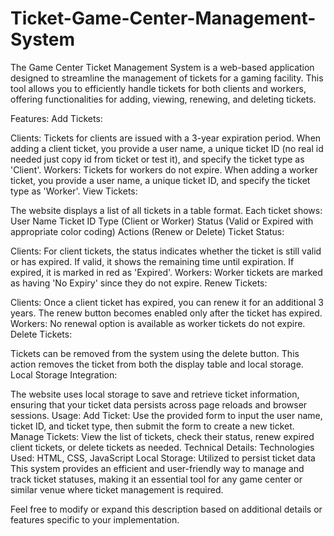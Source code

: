 # Ticket-Game-Center-Management-System
The Game Center Ticket Management System is a web-based application designed to streamline the management of tickets for a gaming facility. This tool allows you to efficiently handle tickets for both clients and workers, offering functionalities for adding, viewing, renewing, and deleting tickets.

Features:
Add Tickets:

Clients: Tickets for clients are issued with a 3-year expiration period. When adding a client ticket, you provide a user name, a unique ticket ID (no real id needed just copy id from ticket or test it), and specify the ticket type as 'Client'.
Workers: Tickets for workers do not expire. When adding a worker ticket, you provide a user name, a unique ticket ID, and specify the ticket type as 'Worker'.
View Tickets:

The website displays a list of all tickets in a table format. Each ticket shows:
User Name
Ticket ID
Type (Client or Worker)
Status (Valid or Expired with appropriate color coding)
Actions (Renew or Delete)
Ticket Status:

Clients: For client tickets, the status indicates whether the ticket is still valid or has expired. If valid, it shows the remaining time until expiration. If expired, it is marked in red as 'Expired'.
Workers: Worker tickets are marked as having 'No Expiry' since they do not expire.
Renew Tickets:

Clients: Once a client ticket has expired, you can renew it for an additional 3 years. The renew button becomes enabled only after the ticket has expired.
Workers: No renewal option is available as worker tickets do not expire.
Delete Tickets:

Tickets can be removed from the system using the delete button. This action removes the ticket from both the display table and local storage.
Local Storage Integration:

The website uses local storage to save and retrieve ticket information, ensuring that your ticket data persists across page reloads and browser sessions.
Usage:
Add Ticket: Use the provided form to input the user name, ticket ID, and ticket type, then submit the form to create a new ticket.
Manage Tickets: View the list of tickets, check their status, renew expired client tickets, or delete tickets as needed.
Technical Details:
Technologies Used: HTML, CSS, JavaScript
Local Storage: Utilized to persist ticket data
This system provides an efficient and user-friendly way to manage and track ticket statuses, making it an essential tool for any game center or similar venue where ticket management is required.

Feel free to modify or expand this description based on additional details or features specific to your implementation.






